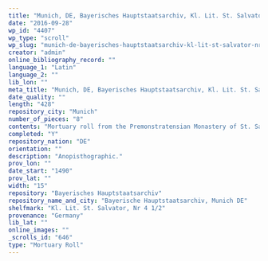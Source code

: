 ```yaml
---
title: "Munich, DE, Bayerisches Hauptstaatsarchiv, Kl. Lit. St. Salvator, Nr 4 1/2"
date: "2016-09-28"
wp_id: "4407"
wp_type: "scroll"
wp_slug: "munich-de-bayerisches-hauptstaatsarchiv-kl-lit-st-salvator-nr-4-12"
creator: "admin"
online_bibliography_record: ""
language_1: "Latin"
language_2: ""
lib_lon: ""
meta_title: "Munich, DE, Bayerisches Hauptstaatsarchiv, Kl. Lit. St. Salvator, Nr 4 1/2"
date_quality: ""
length: "428"
repository_city: "Munich"
number_of_pieces: "8"
contents: "Mortuary roll from the Premonstratensian Monastery of St. Salvator."
completed: "Y"
repository_nation: "DE"
orientation: ""
description: "Anopisthographic."
prov_lon: ""
date_start: "1490"
prov_lat: ""
width: "15"
repository: "Bayerisches Hauptstaatsarchiv"
repository_name_and_city: "Bayerische Hauptstaatsarchiv, Munich DE"
shelfmark: "Kl. Lit. St. Salvator, Nr 4 1/2"
provenance: "Germany"
lib_lat: ""
online_images: ""
_scrolls_id: "646"
type: "Mortuary Roll"
---
```



